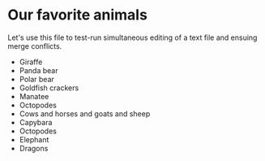 # Our favorite animals

Let's use this file to test-run simultaneous editing of a text file and ensuing merge conflicts.

- Giraffe
- Panda bear
- Polar bear
- Goldfish crackers
- Manatee
- Octopodes
- Cows and horses and goats and sheep
- Capybara
- Octopodes
- Elephant
- Dragons

